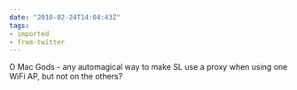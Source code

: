 ```yaml
---
date: "2010-02-24T14:04:43Z"
tags:
- imported
- from-twitter
---
```

O Mac Gods - any automagical way to make SL use a proxy when using one WiFi AP, but not on the others?
